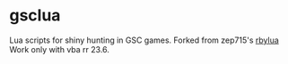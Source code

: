 # gsclua
Lua scripts for shiny hunting in GSC games.
Forked from zep715's [rbylua](https://github.com/zep715/rbylua)
Work only with vba rr 23.6.